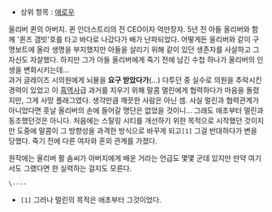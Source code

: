   * 상위 항목 : [애로우](%EC%95%A0%EB%A1%9C%EC%9A%B0.md)  
  
올리버 퀸의 아버지. 퀸 인더스트리의 전 CEO이자 억만장자. 5년 전 아들 올리버와 함께 '퀸즈 갬빗'호를 타고 바다로 나갔다가 배가
난파되었다. 어떻게든 올리버와 같이 구명보트에 올라 생명을 부지했지만 아들을 살리기 위해 같이 있던 생존자를 사살하고 그 자신도 자살했다.
하지만 그가 아들 올리버에게 죽기 전에 남긴 수첩 하나가 올리버의 인생을 변화시키는데...  
과거 글레이즈 시의원에게 뇌물을 **요구 받았다가**(...) 다투던 중 실수로 의원을 추락시킨 경력이 있었고 이
[흑역사](%ED%9D%91%EC%97%AD%EC%82%AC.md)급 과거를 지우기 위해 말콤 멀린에게 협력하다가 마음을 돌렸지만,
그게 사망 플래그였다. 생각만큼 깨끗한 사람은 아닌 셈. 사실 멀린과 협력관계가 아니었다면 훗날 올리버의 손에 들어갈 명단은 없었을
것이니... 그래도 애초부터 멀린과 동조했던것은 아니다. 처음에는 스탈링 시티를 개선하기 위한 목적으로 시작했던 것이지만 도중에 말콤이 그
방향성을 과격한 방식으로 바꾸게 되고`[1]` 그걸 반대하다가 변을 당했다. 죽기 전에 다른 여자와 혼외 관계를 가졌다.  

원작에는 올리버 활 솜씨가 아버지에게 배운 거라는 언급도 몇몇 군데 있지만 만약 여기서도 그랬다면 한 실력하는 걸지도 모른다.

`\----`

  * `[1]` 그러나 멀린의 목적은 애초부터 그것이었다.

